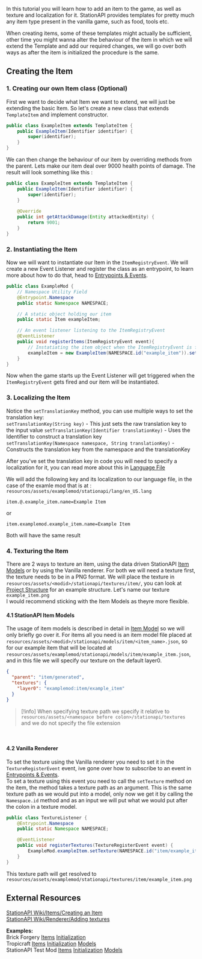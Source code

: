 In this tutorial you will learn how to add an item to the game, as well as texture and localization for it. StationAPI provides templates for pretty much any item type present in the vanilla game, such as food, tools etc.  

When creating items, some of these templates might actually be sufficient, other time you might wanna alter the behaviour of the item in which we will extend the Template and add our required changes, we will go over both ways as after the item is initialized the procedure is the same.  

## Creating the Item
### 1. Creating our own Item class (Optional)
First we want to decide what Item we want to extend, we will just be extending the basic Item. So let's create a new class that extends `TemplateItem` and implement constructor.  

```java
public class ExampleItem extends TemplateItem {  
    public ExampleItem(Identifier identifier) {  
        super(identifier);  
    }  
}
```

We can then change the behaviour of our item by overriding methods from the parent. Lets make our item deal over 9000 health points of damage. The result will look something like this :  

```java
public class ExampleItem extends TemplateItem {  
    public ExampleItem(Identifier identifier) {  
        super(identifier);  
    }  
  
    @Override  
    public int getAttackDamage(Entity attackedEntity) {  
        return 9001;  
    }  
}
```

### 2. Instantiating the Item
Now we will want to instantiate our Item in the `ItemRegistryEvent`. We will create a new Event Listener and register the class as an entrypoint, to learn more about how to do that, head to [Entrypoints & Events](Entrypoints%20&%20Events.md).

```java
public class ExampleMod {
	// Namespace Utility Field
	@Entrypoint.Namespace  
	public static Namespace NAMESPACE;

	// A static object holding our item
	public static Item exampleItem;

	// An event listener listening to the ItemRegistryEvent
	@EventListener  
	public void registerItems(ItemRegistryEvent event){
		// Instatiating the item object when the ItemRegistryEvent is fired
		exampleItem = new ExampleItem(NAMESPACE.id("example_item")).setTranslationKey(NAMESPACE, "example_item");
	}
}
```

Now when the game starts up the Event Listener will get triggered when the  `ItemRegistryEvent` gets fired and our item will be instantiated.  
### 3. Localizing the Item
Notice the `setTranslationKey` method, you can use multiple ways to set the translation key:  
`setTranslationKey(String key)` - This just sets the raw translation key to the input value
`setTranslationKey(Identifier translationKey)` - Uses the Identifier to construct a translation key  
`setTranslationKey(Namespace namespace, String translationKey)` - Constructs the translation key from the namespace and the translationKey  

After you've set the translation key in code you will need to specify a localization for it, you can read more about this in [Language File](Language%20File.md)  

We will add the following key and its localization to our language file, in the case of the examle mod that is at : `resources/assets/examplemod/stationapi/lang/en_US.lang`

```properties
item.@.example_item.name=Example Item
```

or  

```properties
item.examplemod.example_item.name=Example Item
```

Both will have the same result

### 4. Texturing the Item
There are 2 ways to texture an item, using the data driven StationAPI [Item Models](Item%20Model.md) or by using the Vanilla renderer.  For both we will need a texture first, the texture needs to be in a PNG format. We will place the texture in `resources/assets/<modid>/stationapi/textures/item/`, you can look at [Project Structure](Project%20Structure.md) for an example structure. Let's name our texture `example_item.png`  
I would recommend sticking with the Item Models as theyre more flexible.

#### 4.1 StationAPI Item Models
The usage of item models is described in detail in [Item Model](Item%20Model.md) so we will only briefly go over it. For items all you need is an item model file placed at `resources/assets/<modid>/stationapi/models/item/<item_name>.json`, so for our example item that will be located at `resources/assets/examplemod/stationapi/models/item/example_item.json`, and in this file we will specify our texture on the default layer0. 

```json
{  
  "parent": "item/generated",  
  "textures": {  
    "layer0": "examplemod:item/example_item"  
  }  
}
```

>[!info] When specifying texture path we specify it relative to `resources/assets/<namespace before colon>/stationapi/textures` and we do not specify the file extension

  &nbsp;
#### 4.2 Vanilla Renderer
To set the texture using the Vanilla renderer you need to set it in the `TextureRegisterEvent` event, ive gone over how to subscribe to an event in [Entrypoints & Events](Entrypoints%20&%20Events.md).   
To set a texture using this event you need to call the `setTexture` method on the item, the method takes a texture path as an argument. This is the same texture path as we would put into a model, only now we get it by calling the `Namespace.id` method and as an input we will put what we would put after the colon in a texture model.

```java
public class TextureListener {
    @Entrypoint.Namespace
    public static Namespace NAMESPACE;

    @EventListener
    public void registerTextures(TextureRegisterEvent event) {
        ExampleMod.exampleItem.setTexture(NAMESPACE.id("item/example_item"));
    }
}
```

This texture path will get resolved to `resources/assets/examplemod/stationapi/textures/item/example_item.png`

## External Resources
[StationAPI Wiki/Items/Creating an Item](https://github.com/ModificationStation/StationAPI/wiki/Creating-an-item)  
[StationAPI Wiki/Renderer/Adding textures](https://github.com/ModificationStation/StationAPI/wiki/Adding-textures)  

**Examples:**  
Brick Forgery [Items](https://github.com/Atilist/BrickForgery/tree/master/src/main/java/net/alternateadventure/brickforgery/items)  [Initialization](https://github.com/Atilist/BrickForgery/blob/master/src/main/java/net/alternateadventure/brickforgery/events/init/ItemListener.java)  
Tropicraft [Items](https://github.com/DanyGames2014/Tropicraft/tree/master/src/main/java/net/danygames2014/tropicraft/item)  [Initialization](https://github.com/DanyGames2014/Tropicraft/blob/master/src/main/java/net/danygames2014/tropicraft/Tropicraft.java#L141)  [Models](https://github.com/DanyGames2014/Tropicraft/tree/master/src/main/resources/assets/tropicraft/stationapi/models/item)   
StationAPI Test Mod [Items](https://github.com/ModificationStation/StationAPI/tree/master/src/test/java/net/modificationstation/sltest/item)  [Initialization](https://github.com/ModificationStation/StationAPI/blob/master/src/test/java/net/modificationstation/sltest/item/ItemListener.java)  [Models](https://github.com/ModificationStation/StationAPI/tree/master/src/test/resources/assets/sltest/stationapi/models/item)



